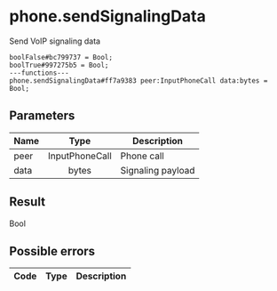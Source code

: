 # phone.sendSignalingData
Send VoIP signaling data

```
boolFalse#bc799737 = Bool;
boolTrue#997275b5 = Bool;
---functions---
phone.sendSignalingData#ff7a9383 peer:InputPhoneCall data:bytes = Bool;
```

## Parameters
| Name | Type | Description |
| ---- | :----: | ----------- |
| peer | InputPhoneCall | Phone call |
| data | bytes | Signaling payload |


## Result
Bool

## Possible errors
| Code | Type | Description |
| ---- | :----: | ----------- |

